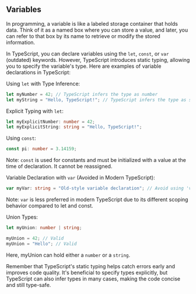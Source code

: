 ## Variables

In programming, a variable is like a labeled storage container that holds data. Think of it as a named box where you can store a value, and later, you can refer to that box by its name to retrieve or modify the stored information.

In TypeScript, you can declare variables using the `let`, `const`, or `var` (outdated) keywords. However, TypeScript introduces static typing, allowing you to specify the variable's type. Here are examples of variable declarations in TypeScript:

Using `let` with Type Inference:

```ts
let myNumber = 42; // TypeScript infers the type as number
let myString = "Hello, TypeScript!"; // TypeScript infers the type as string
```

Explicit Typing with `let`:

```ts
let myExplicitNumber: number = 42;
let myExplicitString: string = "Hello, TypeScript!";
```

Using `const`:

```ts
const pi: number = 3.14159;
```

Note: `const` is used for constants and must be initialized with a value at the time of declaration. It cannot be reassigned.

Variable Declaration with `var` (Avoided in Modern TypeScript):

```ts
var myVar: string = "Old-style variable declaration"; // Avoid using 'var' in modern TypeScript
```

Note: `var` is less preferred in modern TypeScript due to its different scoping behavior compared to let and const.

Union Types:

```ts
let myUnion: number | string;

myUnion = 42; // Valid
myUnion = "Hello"; // Valid
```

Here, myUnion can hold either a `number` or a `string`.

Remember that TypeScript's static typing helps catch errors early and improves code quality. It's beneficial to specify types explicitly, but TypeScript can also infer types in many cases, making the code concise and still type-safe.